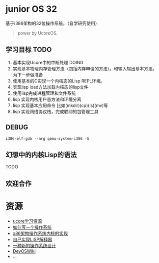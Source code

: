 # junior OS 32

基于i386架构的32位操作系统。（自学研究使用）

> power by UcoreOS.

## 学习目标 TODO
1. 基本实现Ucore中的中断处理 DOING
2. 实现基本物理内存管理方法（包括内存申请的方法）。和输入输出基本方法。为下一步做准备
3. 使用基本的C实现一个内核态的Lisp REPL环境。
4. 实现lisp load方法加载内核态的lisp文件
5. 使用lisp完成进程管理和文件系统
6. lisp 实现内核用户态方法和环境分离
7. lisp 实现基本应用命令 比如(mkdir)(cp)(ls)(mv)等
8. lisp 实现网络协议栈，完成联网的包管理工具


## DEBUG
```
i386-elf-gdb --arg qemu-system-i386 -S
```

## 幻想中的内核Lisp的语法
TODO

## 欢迎合作


# 资源
- [ucore学习资源](https://chyyuu.gitbooks.io/ucore_os_docs/content/lab8/lab8_3_1_ucore_fs_introduction.html)
- [如何写一个操作系统](https://blog.csdn.net/uunubt/article/details/99869390)
- [x86架构操作系统内核的实现](http://wiki.0xffffff.org/)
- [自己实现LISP解释器](https://github.com/Windfarer/mal-zh)
- [一种新的操作系统设计](http://www.yinwang.org/blog-cn/2013/04/14/os-design)
- [DevOSWiki](https://wiki.osdev.org/Main_Page)
- ...
